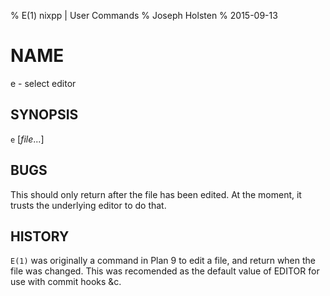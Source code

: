 % E(1) nixpp | User Commands
% Joseph Holsten
% 2015-09-13

# NAME

e - select editor

## SYNOPSIS
`e` [*file*...]


## BUGS

This should only return after the file has been edited. At the moment, it trusts the underlying editor to do that.

## HISTORY

`E(1)` was originally a command in Plan 9 to edit a file, and return when the file was changed. This was recomended as the default value of EDITOR for use with commit hooks &c.
